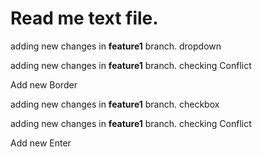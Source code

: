 # Read me text file.
<p>adding new changes in <b>feature1</b> branch. dropdown </p>
<p>adding new changes in <b>feature1</b> branch. checking Conflict </p>
Add new Border
<p>adding new changes in <b>feature1</b> branch. checkbox </p>
<p>adding new changes in <b>feature1</b> branch. checking Conflict </p>
Add new Enter
